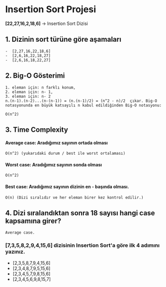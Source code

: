 # Insertion Sort Projesi
 **[22,27,16,2,18,6]** -> Insertion Sort Dizisi
## 1. Dizinin sort türüne göre aşamaları
```
-  [2,27,16,22,18,6]
-  [2,6,16,22,18,27]
-  [2,6,16,18,22,27]
```
## 2. Big-O Gösterimi
```
1. eleman için: n farklı konum, 
2. eleman için: n- 1,  
3. eleman için: n- 2
n.(n-1).(n-2)...(n-(n-1)) = (n.(n-1)/2) = (n^2 - n)/2  çıkar. Big-O notasyonunda en büyük katsayılı n kabul edildiğinden Big-O notasyonu:

O(n^2)
```

## 3. Time Complexity
#### Average case: Aradığımız sayının ortada olması
```
O(n^2) (yukarıdaki durum / best ile worst ortalaması)
```
#### Worst case: Aradığımız sayının sonda olması

```
O(n^2)
```
#### Best case: Aradığımız sayının dizinin en - başında olması.

```
O(n) (Dizi sıralıdır ve her eleman birer kez kontrol edilir.)
```
## 4. Dizi sıralandıktan sonra 18 sayısı hangi case kapsamına girer?

```
Average case.
```
### [7,3,5,8,2,9,4,15,6] dizisinin Insertion Sort'a göre ilk 4 adımını yazınız.
-   [2,3,5,8,7,9,4,15,6]
-   [2,3,4,8,7,9,5,15,6]
-   [2,3,4,5,7,9,8,15,6]
-   [2,3,4,5,6,9,8,15,7]
